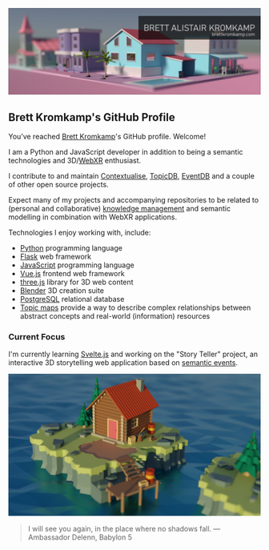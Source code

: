 ![Brett Kromkamp - GitHub banner](https://github.com/brettkromkamp/brettkromkamp/blob/master/resources/banner.png)

## Brett Kromkamp's GitHub Profile

You’ve reached [Brett Kromkamp](https://brettkromkamp.com/)'s GitHub profile. Welcome!

I am a Python and JavaScript developer in addition to being a semantic technologies and 3D/[WebXR](https://immersiveweb.dev/) enthusiast.

I contribute to and maintain [Contextualise](https://github.com/brettkromkamp/contextualise), [TopicDB](https://github.com/brettkromkamp/topic-db), [EventDB](https://github.com/brettkromkamp/event-db) and a couple of other open source projects.

Expect many of my projects and accompanying repositories to be related to (personal and collaborative) [knowledge management](https://contextualise.dev/) and semantic modelling in combination with WebXR applications.

Technologies I enjoy working with, include:

* [Python](https://www.python.org/) programming language
* [Flask](https://flask.palletsprojects.com/en/1.1.x/) web framework
* [JavaScript](https://developer.mozilla.org/en-US/docs/Web/JavaScript) programming language
* [Vue.js](https://vuejs.org/) frontend web framework
* [three.js](https://threejs.org/) library for 3D web content
* [Blender](https://www.blender.org/) 3D creation suite
* [PostgreSQL](https://www.postgresql.org/) relational database
* [Topic maps](https://ontopia.net/topicmaps/materials/tao.html) provide a way to describe complex relationships between abstract concepts and real-world (information) resources

### Current Focus 

I'm currently learning [Svelte.js](https://svelte.dev/) and working on the "Story Teller" project, an interactive 3D storytelling web application based on [semantic events](https://brettkromkamp.com/posts/narrative-events/).

![Brett Kromkamp - GitHub banner](https://github.com/brettkromkamp/brettkromkamp/blob/master/resources/lake-cabin.png)

> I will see you again, in the place where no shadows fall. &mdash; Ambassador Delenn, Babylon 5
